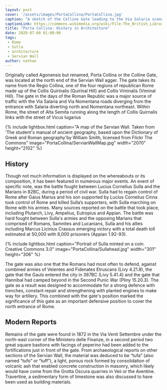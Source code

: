 ```yaml
---
layout: post
cover: '/assets/images/PortaCollina/PortaCollina.jpg'
caption: "A sketch of the Colline Gate leading to the Via Salaria scanned and released by the British Library. WikiCommons, Public Domain "
captionLink: https://commons.wikimedia.org/wiki/File:The_British_Library_-_Rome_-_Porta_Collina.jpg
title: "Porta Collina: History in Architecture"
date: 2020-07-08 01:00:00
tags:
 - Rome
 - Sulla
 - architecture
 - Servian Wall
author: nathan
---
```


Originally called Agonensis but renamed, Porta Collina or the Colline Gate, was located at the north end of the Servian Wall agger. The gate takes its name from the Regio Collina, one of the four regions of republican Rome made up of the Collis Quirinalis (Quirinal Hill) and Collis Viminalis (Viminal Hill). The gate in the days of the Roman Republic was a major source of traffic with the Via Salaria and Via Nomentana roads diverging from the entrance with Salaria diverting north and Nomentana northeast. Within Rome, the street of Alta Semita running along the length of Collis Quirnalis links with the street of Vicus Iugarius

{% include lightbox.html
caption="A map of the Servian Wall. Taken from 'The student's manual of ancient geography, based upon the Dictionary of Greek and Roman geography'by William Smith, licensed from Flickr The Commons"
image="PortaCollina/ServianWallMap.jpg"
width="2070"
height="2102" %}

## History

Though not much information is displayed on the whereabouts or its composition, it has been featured in numerous major events. An event of specific note, was the battle fought between Lucius Cornelius Sulla and the Marians in 82BC, during a period of civil war. Sulla  had to regain control of Rome after Gaius Marius and his son supported by Lucius Cornelius Cinna took control of Rome and killed Sulla’s supporters, with Sulla marching on Rome with his armies. Many sources reported on the battle that took place, including Plutarch, Livy, Ampelius, Eutropius and Appian. The battle was hard fought between Sulla's armies and the opposing Marians that comprised of Romans, Samnites and Lucanians, Sulla and his allies including Marcus Licinius Crassus emerging victory with a total death toll estimated at 50,000 with 8,000 prisoners (Appian 1.92-93).

{% include lightbox.html
caption="Portrait of Sulla minted on a coin. Creative Commons 3.0"
image="PortaCollina/Sullahead.jpg"
width="301"
height="306" %}

The gate was also one that the Romans had most often to defend, against combined armies of Veientes and Fidenates Etruscans (Livy 4.21.8), the gate that the Gauls entered the city in 387BC (Livy 5.41.4) and the gate that Hannibal had camped beyond in the Second Punic War (Pliny 15.20.3). The gate as a result was designed to accommodate for a strong defence with trenches, constant repair and strengthening with planted engines to make way for artillery. This combined with the gate's position marked the significance of this gate as an important defensive position to cover the north entrance of Rome.

## Modern Reports

Remains of the gate were found in 1872 in the Via Venti Settembre under the north-east corner of the Ministero delle Finanze, in a second period two great square bastions with facings of peperino had been added to the fortifications just in front of the gate. From archaeological reports on other sections of the Servian Wall, the material was deduced to be “tufa” (also named “tufo” or “tuff”), a light, porous rock formed by consolidation of volcanic ash that enabled concrete construction in masonry, which likely would have come from the Grotta Oscura quarries in Veii or the Aventine. Travertine, a sedimentary form of limestone was also discussed to have been used as building materials.
